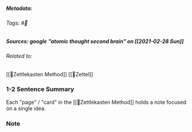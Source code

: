 ##### Metadata: 
###### Tags:  #🧩 
##### Sources: google "atomic thought second brain" on [[2021-02-28 Sun]]
###### Related to: 
[[🧩Zettlekasten Method]] [[🧩Zettel]] 
### 1-2 Sentence Summary
Each "page" / "card" in the [[🧩Zettlekasten Method]] holds a note focused on a single idea. 

### Note